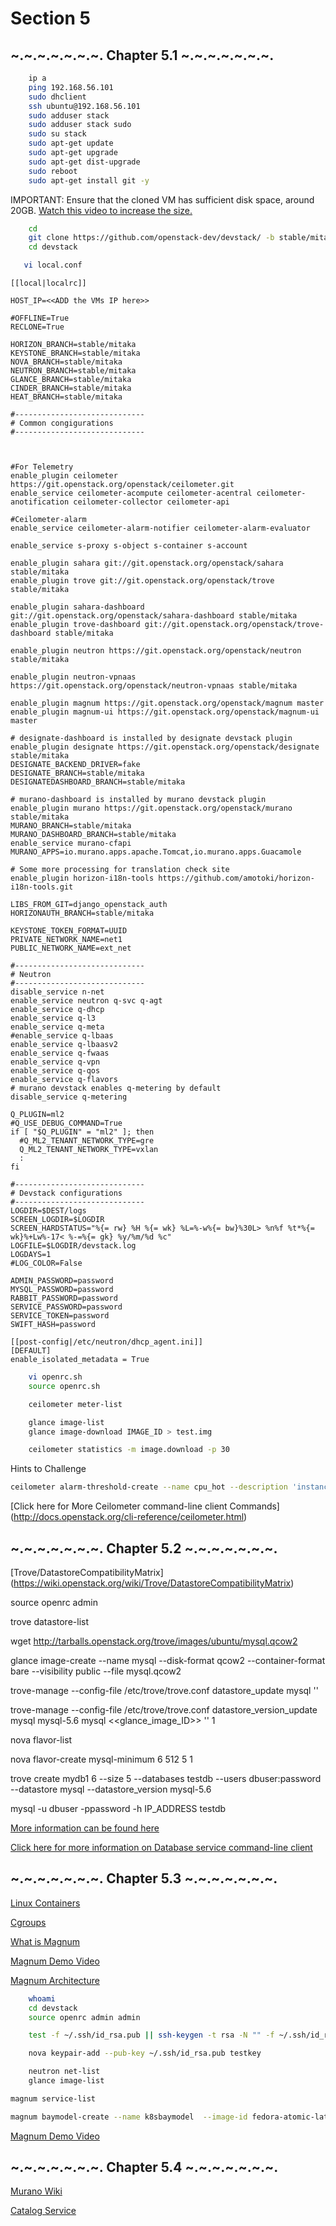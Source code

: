 Section 5
=========

~.~.~.~.~.~.~. Chapter 5.1  ~.~.~.~.~.~.~.
---------

```bash
    ip a 
    ping 192.168.56.101
    sudo dhclient
    ssh ubuntu@192.168.56.101
    sudo adduser stack
    sudo adduser stack sudo
    sudo su stack
    sudo apt-get update
    sudo apt-get upgrade
    sudo apt-get dist-upgrade
    sudo reboot
    sudo apt-get install git -y
```

IMPORTANT: Ensure that the cloned VM has sufficient disk space, around 20GB.
[Watch this video to increase the size.](https://www.youtube.com/watch?v=r_UyKufXR3c) 

```bash
    cd
    git clone https://github.com/openstack-dev/devstack/ -b stable/mitaka
    cd devstack
```

```bash
   vi local.conf
```
    
    [[local|localrc]]
    
    HOST_IP=<<ADD the VMs IP here>>
    
    #OFFLINE=True
    RECLONE=True
    
    HORIZON_BRANCH=stable/mitaka
    KEYSTONE_BRANCH=stable/mitaka
    NOVA_BRANCH=stable/mitaka
    NEUTRON_BRANCH=stable/mitaka
    GLANCE_BRANCH=stable/mitaka
    CINDER_BRANCH=stable/mitaka
    HEAT_BRANCH=stable/mitaka
    
    #-----------------------------
    # Common congigurations
    #-----------------------------
    
    
    
    #For Telemetry
    enable_plugin ceilometer https://git.openstack.org/openstack/ceilometer.git
    enable_service ceilometer-acompute ceilometer-acentral ceilometer-anotification ceilometer-collector ceilometer-api 

    #Ceilometer-alarm
    enable_service ceilometer-alarm-notifier ceilometer-alarm-evaluator
    
    enable_service s-proxy s-object s-container s-account
    
    enable_plugin sahara git://git.openstack.org/openstack/sahara stable/mitaka
    enable_plugin trove git://git.openstack.org/openstack/trove stable/mitaka
    
    enable_plugin sahara-dashboard git://git.openstack.org/openstack/sahara-dashboard stable/mitaka
    enable_plugin trove-dashboard git://git.openstack.org/openstack/trove-dashboard stable/mitaka
    
    enable_plugin neutron https://git.openstack.org/openstack/neutron stable/mitaka

    enable_plugin neutron-vpnaas https://git.openstack.org/openstack/neutron-vpnaas stable/mitaka
    
    enable_plugin magnum https://git.openstack.org/openstack/magnum master
    enable_plugin magnum-ui https://git.openstack.org/openstack/magnum-ui master
    
    # designate-dashboard is installed by designate devstack plugin
    enable_plugin designate https://git.openstack.org/openstack/designate stable/mitaka
    DESIGNATE_BACKEND_DRIVER=fake
    DESIGNATE_BRANCH=stable/mitaka
    DESIGNATEDASHBOARD_BRANCH=stable/mitaka
    
    # murano-dashboard is installed by murano devstack plugin
    enable_plugin murano https://git.openstack.org/openstack/murano stable/mitaka
    MURANO_BRANCH=stable/mitaka
    MURANO_DASHBOARD_BRANCH=stable/mitaka
    enable_service murano-cfapi
    MURANO_APPS=io.murano.apps.apache.Tomcat,io.murano.apps.Guacamole
    
    # Some more processing for translation check site
    enable_plugin horizon-i18n-tools https://github.com/amotoki/horizon-i18n-tools.git
    
    LIBS_FROM_GIT=django_openstack_auth
    HORIZONAUTH_BRANCH=stable/mitaka
    
    KEYSTONE_TOKEN_FORMAT=UUID
    PRIVATE_NETWORK_NAME=net1
    PUBLIC_NETWORK_NAME=ext_net
    
    #-----------------------------
    # Neutron
    #-----------------------------
    disable_service n-net
    enable_service neutron q-svc q-agt
    enable_service q-dhcp
    enable_service q-l3
    enable_service q-meta
    #enable_service q-lbaas
    enable_service q-lbaasv2
    enable_service q-fwaas
    enable_service q-vpn
    enable_service q-qos
    enable_service q-flavors
    # murano devstack enables q-metering by default
    disable_service q-metering
    
    Q_PLUGIN=ml2
    #Q_USE_DEBUG_COMMAND=True
    if [ "$Q_PLUGIN" = "ml2" ]; then
      #Q_ML2_TENANT_NETWORK_TYPE=gre
      Q_ML2_TENANT_NETWORK_TYPE=vxlan
      :
    fi
    
    #-----------------------------
    # Devstack configurations
    #-----------------------------
    LOGDIR=$DEST/logs
    SCREEN_LOGDIR=$LOGDIR
    SCREEN_HARDSTATUS="%{= rw} %H %{= wk} %L=%-w%{= bw}%30L> %n%f %t*%{= wk}%+Lw%-17< %-=%{= gk} %y/%m/%d %c"
    LOGFILE=$LOGDIR/devstack.log
    LOGDAYS=1
    #LOG_COLOR=False
    
    ADMIN_PASSWORD=password
    MYSQL_PASSWORD=password
    RABBIT_PASSWORD=password
    SERVICE_PASSWORD=password
    SERVICE_TOKEN=password
    SWIFT_HASH=password
    
    [[post-config|/etc/neutron/dhcp_agent.ini]]
    [DEFAULT]
    enable_isolated_metadata = True

```bash
    vi openrc.sh
    source openrc.sh
```

```bash
    ceilometer meter-list
```

```bash
    glance image-list
    glance image-download IMAGE_ID > test.img
```

```bash
    ceilometer statistics -m image.download -p 30
```

Hints to Challenge 

```bash
ceilometer alarm-threshold-create --name cpu_hot --description 'instance is hot' --meter-name cpu_util  --threshold 70.0 --comparison-operator gt  --statistic avg --period 600 --evaluation-periods 3 --alarm-action 'log://' --query resource_id=INSTANCE_ID
```

[Click here for More Ceilometer command-line client Commands] (http://docs.openstack.org/cli-reference/ceilometer.html)



~.~.~.~.~.~.~. Chapter 5.2  ~.~.~.~.~.~.~.
---------

[Trove/DatastoreCompatibilityMatrix] (https://wiki.openstack.org/wiki/Trove/DatastoreCompatibilityMatrix)

source openrc admin

trove datastore-list

wget http://tarballs.openstack.org/trove/images/ubuntu/mysql.qcow2

glance image-create --name mysql --disk-format qcow2 --container-format bare --visibility public --file mysql.qcow2

trove-manage --config-file /etc/trove/trove.conf datastore_update mysql ''

trove-manage --config-file /etc/trove/trove.conf datastore_version_update mysql mysql-5.6 mysql <<glance_image_ID>> '' 1

nova flavor-list

nova flavor-create mysql-minimum 6 512 5 1

trove create mydb1 6 --size 5 --databases testdb --users dbuser:password --datastore mysql --datastore_version mysql-5.6

mysql -u dbuser -ppassword -h IP_ADDRESS testdb 

[More information can be found here](http://docs.openstack.org/developer/trove/dev/manual_install.html)

[Click here for more information on Database service command-line client](http://docs.openstack.org/cli-reference/trove.html)


~.~.~.~.~.~.~. Chapter 5.3  ~.~.~.~.~.~.~.
---------

[Linux Containers](https://linuxcontainers.org/lxc/introduction/)


[Cgroups](https://www.kernel.org/doc/Documentation/cgroup-v1/cgroups.txt)


[What is Magnum](https://wiki.openstack.org/wiki/Magnum)


[Magnum Demo Video](https://vimeo.com/128538940)


[Magnum Architecture](https://wiki.openstack.org/w/images/6/61/Magnum_architecture.png)

```bash
    whoami
    cd devstack
    source openrc admin admin
```

```bash
    test -f ~/.ssh/id_rsa.pub || ssh-keygen -t rsa -N "" -f ~/.ssh/id_rsa
```

```bash
    nova keypair-add --pub-key ~/.ssh/id_rsa.pub testkey
```

```bash
    neutron net-list
    glance image-list
```

```bash
magnum service-list

magnum baymodel-create --name k8sbaymodel  --image-id fedora-atomic-latest --keypair-id testkey --external-network-id ext_net --dns-nameserver 8.8.8.8 --flavor-id m1.small --docker-volume-size 5 --network-driver flannel --coe kubernetes
```

[Magnum Demo Video](https://vimeo.com/128538940) 


~.~.~.~.~.~.~. Chapter 5.4  ~.~.~.~.~.~.~.
---------
[Murano Wiki](https://wiki.openstack.org/wiki/Murano)

[Catalog Service](https://apps.openstack.org/#tab=murano-apps)
